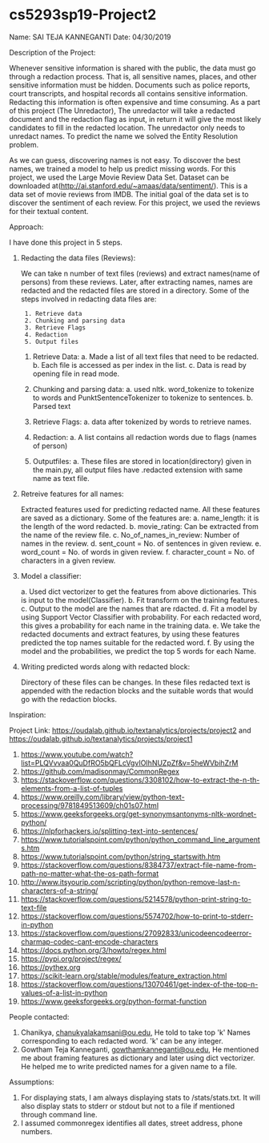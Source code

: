 # cs5293sp19-Project2

Name: SAI TEJA KANNEGANTI
Date: 04/30/2019


Description of the Project:

Whenever sensitive information is shared with the public, the data must go through a redaction process. That is, all sensitive names, places, and other sensitive information must be hidden. 
Documents such as police reports, court transcripts, and hospital records all contains sensitive information. Redacting this information is often expensive and time consuming.
As a part of this project (The Unredactor), The unredactor will take a redacted document and the redaction flag as input, in return it will give the most likely candidates to fill in the redacted location. 
The unredactor only needs to unredact names. To predict the name we solved the Entity Resolution problem.

As we can guess, discovering names is not easy. To discover the best names, we trained a model to help us predict missing words. 
For this project, we used the Large Movie Review Data Set. Dataset can be downloaded at(http://ai.stanford.edu/~amaas/data/sentiment/). This is a data set of movie reviews from IMDB. 
The initial goal of the data set is to discover the sentiment of each review. For this project, we used the reviews for their textual content.


Approach:

I have done this project in 5 steps. 

1. Redacting the data files (Reviews):
	
	We can take n number of text files (reviews) and extract names(name of persons) from these reviews. Later, after extracting names, names are redacted and the redacted files are stored in a directory. 
	Some of the steps involved in redacting data files are:
		
		1. Retrieve data
		2. Chunking and parsing data
		3. Retrieve Flags
		4. Redaction
		5. Output files
		
	1. Retrieve Data:
		a. Made a list of all text files that need to be redacted.
		b. Each file is accessed as per index in the list.
		c. Data is read by opening file in read mode.

	2. Chunking and parsing data:
		a. used nltk. word_tokenize to tokenize to words and PunktSentenceTokenizer to tokenize to sentences.
		b. Parsed text

	3. Retrieve Flags:
		a. data after tokenized by words to retrieve names.

	4. Redaction:
		a. A list contains all redaction words due to flags (names of person)

	5. Outputfiles:
		a. These files are stored in location(directory) given in the main.py, all output files have .redacted extension with same name as text file.
	   
 2. Retreive features for all names:
 
	Extracted features used for predicting redacted name. All these features are saved as a dictionary. Some of the features are:
		a. name_length: it is the length of the word redacted.
		b. movie_rating: Can be extracted from the name of the review file.
		c. No_of_names_in_review: Number of names in the review.
		d. sent_count = No. of sentences in given review.
		e. word_count = No. of words in given review.
		f. character_count = No. of characters in a given review.
		
3. Model a classifier:

	a. Used dict vectorizer to get the features from above dictionaries. This is input to the model(Classifier).
	b. Fit transform on the training features.
	c. Output to the model are the names that are rdacted.
	d. Fit a model by using Support Vector Classifier with probability. For each redacted word, this gives a probability for each name in the training data. 
	e. We take the redacted documents and extract features, by using these features predicted the top names suitable for the redacted word.
	f. By using the model and the probabilities, we predict the top 5 words for each Name. 
 
 4. Writing predicted words along with redacted block:

	Directory of these files can be changes. In these files redacted text is appended with the redaction blocks and the suitable words that would go with the redaction blocks.
 
Inspiration:

Project Link: https://oudalab.github.io/textanalytics/projects/project2 and https://oudalab.github.io/textanalytics/projects/project1

1. https://www.youtube.com/watch?list=PLQVvvaa0QuDfRO5bQFLcVgvIOIhNUZpZf&v=5heWVbihZrM
2. https://github.com/madisonmay/CommonRegex
3. https://stackoverflow.com/questions/3308102/how-to-extract-the-n-th-elements-from-a-list-of-tuples
4. https://www.oreilly.com/library/view/python-text-processing/9781849513609/ch01s07.html
5. https://www.geeksforgeeks.org/get-synonymsantonyms-nltk-wordnet-python/
6. https://nlpforhackers.io/splitting-text-into-sentences/
7. https://www.tutorialspoint.com/python/python_command_line_arguments.htm
8. https://www.tutorialspoint.com/python/string_startswith.htm
9. https://stackoverflow.com/questions/8384737/extract-file-name-from-path-no-matter-what-the-os-path-format
10. http://www.itsyourip.com/scripting/python/python-remove-last-n-characters-of-a-string/
11. https://stackoverflow.com/questions/5214578/python-print-string-to-text-file
12. https://stackoverflow.com/questions/5574702/how-to-print-to-stderr-in-python
13. https://stackoverflow.com/questions/27092833/unicodeencodeerror-charmap-codec-cant-encode-characters
14. https://docs.python.org/3/howto/regex.html
15. https://pypi.org/project/regex/
16. https://pythex.org
17. https://scikit-learn.org/stable/modules/feature_extraction.html
18. https://stackoverflow.com/questions/13070461/get-index-of-the-top-n-values-of-a-list-in-python
19. https://www.geeksforgeeks.org/python-format-function

People contacted:

1. Chanikya, chanukyalakamsani@ou.edu, He told to take top 'k' Names corresponding to each redacted word. 'k' can be any integer.  
2. Gowtham Teja Kanneganti, gowthamkanneganti@ou.edu, He mentioned me about framing features as dictionary and later using dict vectorizer. He helped me to write predicted names for a given name to a file.

Assumptions:
1. For displaying stats, I am always displaying stats to /stats/stats.txt. It will also display stats to stderr or stdout but not to a file if mentioned through command line.  
2. I assumed commonregex identifies all dates, street address, phone numbers.


